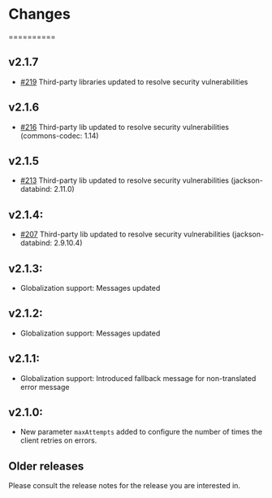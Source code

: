 # Changes
==========

## v2.1.7
* [#219](https://github.com/IBMStreams/streamsx.objectstorage/issues/219) Third-party libraries updated to resolve security vulnerabilities

## v2.1.6
* [#216](https://github.com/IBMStreams/streamsx.objectstorage/issues/216) Third-party lib updated to resolve security vulnerabilities (commons-codec: 1.14)

## v2.1.5
* [#213](https://github.com/IBMStreams/streamsx.objectstorage/issues/213) Third-party lib updated to resolve security vulnerabilities (jackson-databind: 2.11.0)

## v2.1.4:
* [#207](https://github.com/IBMStreams/streamsx.objectstorage/issues/207) Third-party lib updated to resolve security vulnerabilities (jackson-databind: 2.9.10.4)

## v2.1.3:
* Globalization support: Messages updated

## v2.1.2:
* Globalization support: Messages updated

## v2.1.1:
* Globalization support: Introduced fallback message for non-translated error message

## v2.1.0:
* New parameter `maxAttempts` added to configure the number of times the client retries on errors.

## Older releases
Please consult the release notes for the release you are interested in.
